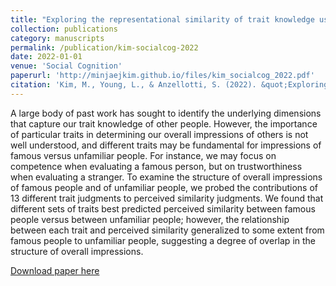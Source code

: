 ```yaml
---
title: "Exploring the representational similarity of trait knowledge using perceived similarity judgments"
collection: publications
category: manuscripts
permalink: /publication/kim-socialcog-2022
date: 2022-01-01
venue: 'Social Cognition'
paperurl: 'http://minjaejkim.github.io/files/kim_socialcog_2022.pdf'
citation: 'Kim, M., Young, L., & Anzellotti, S. (2022). &quot;Exploring the representational similarity of trait knowledge using perceived similarity judgments.&quot; <i>Social Cognition, 40</i>(6), 549-579.'
---
```

A large body of past work has sought to identify the underlying dimensions that capture our trait knowledge of other people. However, the importance of particular traits in determining our overall impressions of others is not well understood, and different traits may be fundamental for impressions of famous versus unfamiliar people. For instance, we may focus on competence when evaluating a famous person, but on trustworthiness when evaluating a stranger. To examine the structure of overall impressions of famous people and of unfamiliar people, we probed the contributions of 13 different trait judgments to perceived similarity judgments. We found that different sets of traits best predicted perceived similarity between famous people versus between unfamiliar people; however, the relationship between each trait and perceived similarity generalized to some extent from famous people to unfamiliar people, suggesting a degree of overlap in the structure of overall impressions.

[Download paper here](http://minjaejkim.github.io/files/kim_socialcog_2022.pdf)
